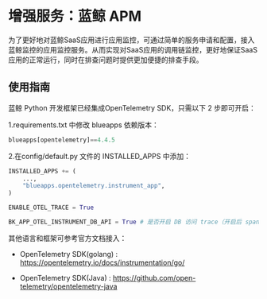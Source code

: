 # 增强服务：蓝鲸 APM

为了更好地对蓝鲸SaaS应用进行应用监控，可通过简单的服务申请和配置，接入蓝鲸监控的应用监控服务。从而实现对SaaS应用的调用链监控，更好地保证SaaS应用的正常运行，同时在排查问题时提供更加便捷的排查手段。

## 使用指南

蓝鲸 Python 开发框架已经集成OpenTelemetry SDK，只需以下 2 步即可开启：

1.requirements.txt 中修改 blueapps 依赖版本：

```python
blueapps[opentelemetry]==4.4.5
```

2.在config/default.py 文件的 INSTALLED_APPS 中添加：

```python
INSTALLED_APPS += (
    ...,
    "blueapps.opentelemetry.instrument_app",
)

ENABLE_OTEL_TRACE = True

BK_APP_OTEL_INSTRUMENT_DB_API = True # 是否开启 DB 访问 trace（开启后 span 数量会明显增多）
```

其他语言和框架可参考官方文档接入：

- OpenTelemetry SDK(golang) : https://opentelemetry.io/docs/instrumentation/go/

- OpenTelemetry SDK(Java) : https://github.com/open-telemetry/opentelemetry-java
